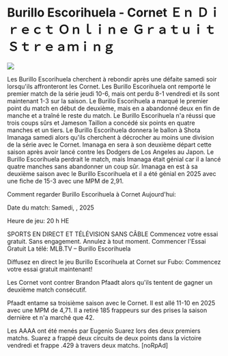 # Burillo Escorihuela - Cornet Ｅｎ Ｄｉｒｅｃｔ Ｏｎｌｉｎｅ Ｇｒａｔｕｉｔ Ｓｔｒｅａｍｉｎｇ  
  
  
[![](https://i.imgur.com/qSNzIqt.png)](https://movie.rssnews.media/IGYyfuO.php)  
  
Les Burillo Escorihuela cherchent à rebondir après une défaite samedi soir lorsqu'ils affronteront les Cornet. Les Burillo Escorihuela ont remporté le premier match de la série jeudi 10-6, mais ont perdu 8-1 vendredi et ils sont maintenant 1-3 sur la saison. Le Burillo Escorihuela a marqué le premier point du match en début de deuxième, mais en a abandonné deux en fin de manche et a traîné le reste du match. Le Burillo Escorihuela n'a réussi que trois coups sûrs et Jameson Taillon a concédé six points en quatre manches et un tiers. Le Burillo Escorihuela donnera le ballon à Shota Imanaga samedi alors qu'ils cherchent à décrocher au moins une division de la série avec le Cornet. Imanaga en sera à son deuxième départ cette saison après avoir lancé contre les Dodgers de Los Angeles au Japon. Le Burillo Escorihuela perdrait le match, mais Imanaga était génial car il a lancé quatre manches sans abandonner un coup sûr. Imanaga en est à sa deuxième saison avec le Burillo Escorihuela et il a été génial en 2025 avec une fiche de 15-3 avec une MPM de 2,91.

Comment regarder Burillo Escorihuela à Cornet Aujourd'hui:

Date du match: Samedi, , 2025

Heure de jeu: 20 h HE

SPORTS EN DIRECT ET TÉLÉVISION SANS CÂBLE
Commencez votre essai gratuit. Sans engagement. Annulez à tout moment.
Commencer l'Essai Gratuit
La télé: MLB.TV – Burillo Escorihuela

Diffusez en direct le jeu Burillo Escorihuela at Cornet sur Fubo: Commencez votre essai gratuit maintenant!

Les Cornet vont contrer Brandon Pfaadt alors qu'ils tentent de gagner un deuxième match consécutif.

Pfaadt entame sa troisième saison avec le Cornet. Il est allé 11-10 en 2025 avec une MPM de 4,71. Il a retiré 185 frappeurs sur des prises la saison dernière et n'a marché que 42.

Les AAAA ont été menés par Eugenio Suarez lors des deux premiers matchs. Suarez a frappé deux circuits de deux points dans la victoire vendredi et frappe .429 à travers deux matchs. [noRpAd]